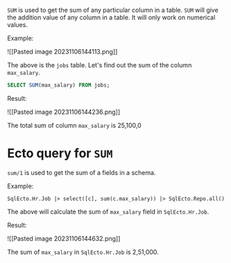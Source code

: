 `SUM` is used to get the sum of any particular column in a table. `SUM` will give the addition value of any column in a table. It will only work on numerical values. 

Example:

![[Pasted image 20231106144113.png]]

The above is the `jobs` table. Let's find out the sum of the column `max_salary`.

``` SQL
SELECT SUM(max_salary) FROM jobs;
```

Result:

![[Pasted image 20231106144236.png]]

The total sum of column `max_salary` is 25,100,0

# Ecto query for `SUM`

`sum/1` is used to get the sum of a fields in a schema.  

Example:

``` Ecto
SqlEcto.Hr.Job |> select([c], sum(c.max_salary)) |> SqlEcto.Repo.all()  
```

The above will calculate the sum of `max_salary` field in `SqlEcto.Hr.Job`.

Result:

![[Pasted image 20231106144632.png]]

The sum of `max_salary` in `SqlEcto.Hr.Job` is 2,51,000.

